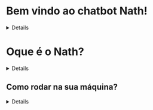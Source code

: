 # Bem vindo ao chatbot Nath!
<details>
Esse é um projeto para obtenção de nota da matéria de inteligencia artificial do curso de Engenharia da Computação.
Este trabalho é uma parte avaliativa da disciplina de Inteligência Artificial do curso de Engenharia da Computação. Exploramos  nesse projeto, técnicas e aplicações básicas da inteligência artificial, com o objetivo de avaliar e aplicar os conhecimentos adquiridos ao longo do curso.
</details>

# Oque é o Nath?

<details>
É um chatbot que utiliza a poderosa biblioteca chamada ChatterBot, que o capacita a criar respostas inteligentes e aprimorar seu conhecimento por meio da interação.

[**ChatterBot**](https://chatterbot.readthedocs.io/en/stable/index.html) é uma incrível biblioteca de inteligência artificial para Python, que permite ao "Nath" compreender e responder às suas perguntas com precisão e perspicácia.

Além disso, o Nath é construído sobre o framework web [Flask](https://flask.palletsprojects.com/en/3.0.x/), o que significa que ele não apenas é inteligente, mas também ágil. Flask é conhecido por sua simplicidade e facilidade de uso, permitindo o desenvolvimento de aplicações web de forma rápida e eficiente.

Então, dê as boas-vindas ao **Nath** em sua vida e prepare-se para conversas envolventes e aprendizado mútuo!
</details>

## Como rodar na sua máquina?

<details>

Clone o repositório:
```
https://github.com/thalesorm/chatbot.git
```

Inicie o ambiente virtual e o ative:
```
python3 -m venv .venv && source .venv/bin/activate
```
Instale as dependencias:
```
python3 -m pip install -r requirements.txt
```

Para rodar a aplicação:
```
pyhton3 app.js
```
</details>
